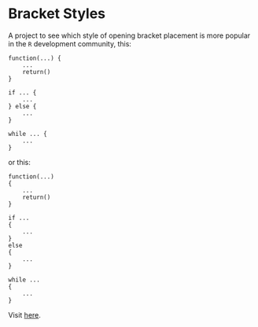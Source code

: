 # Bracket Styles

A project to see which style of opening bracket placement is more popular in the `R` development community, this:

    function(...) {
        ...
        return()
    }
    
    if ... {
        ...
    } else {
        ...
    }
    
    while ... {
        ...
    }

or this:

    function(...)
    {
        ...
        return()
    }
    
    if ...
    {
        ...
    }
    else
    {
        ...
    }
    
    while ...
    {
        ...
    }

Visit [here](https://kiendang.github.io/bracket-style-war/).
